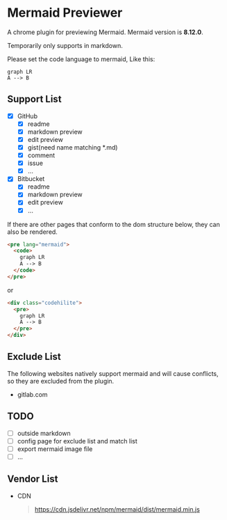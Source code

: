 # Mermaid Previewer

A chrome plugin for previewing Mermaid. Mermaid version is **8.12.0**.

Temporarily only supports in markdown.

Please set the code language to mermaid, Like this:
```mermaid
graph LR
A --> B
```

## Support List

- [x] GitHub
  - [x] readme
  - [x] markdown preview
  - [x] edit preview
  - [x] gist(need name matching *.md)
  - [x] comment
  - [x] issue
  - [x] ...
- [x] Bitbucket
  - [x] readme
  - [x] markdown preview
  - [x] edit preview
  - [x] ...

If there are other pages that conform to the dom structure below, they can also be rendered.
```html
<pre lang="mermaid">
  <code>
    graph LR
    A --> B
  </code>
</pre>
```
or
```html
<div class="codehilite">
  <pre>
    graph LR
    A --> B
  </pre>
</div>
```


## Exclude List

The following websites natively support mermaid and will cause conflicts, so they are excluded from the plugin.

- gitlab.com

## TODO

- [ ] outside markdown
- [ ] config page for exclude list and match list
- [ ] export mermaid image file
- [ ] ...

## Vendor List
- CDN
  > https://cdn.jsdelivr.net/npm/mermaid/dist/mermaid.min.js
